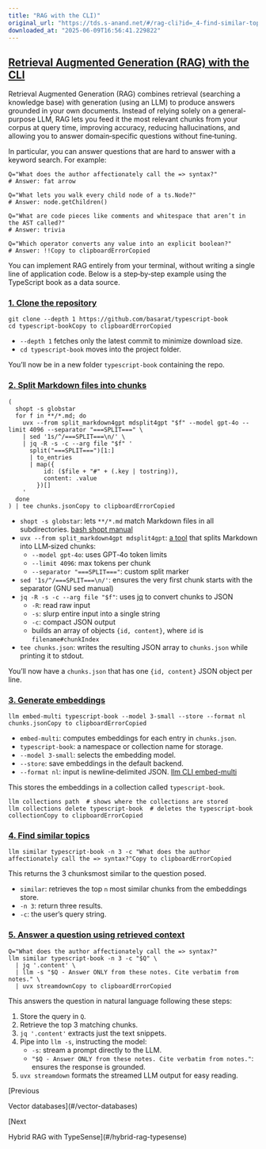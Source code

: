 ```yaml
---
title: "RAG with the CLI)"
original_url: "https://tds.s-anand.net/#/rag-cli?id=_4-find-similar-topics"
downloaded_at: "2025-06-09T16:56:41.229822"
---
```


[Retrieval Augmented Generation (RAG) with the CLI](#/rag-cli?id=retrieval-augmented-generation-rag-with-the-cli)
-----------------------------------------------------------------------------------------------------------------

Retrieval Augmented Generation (RAG) combines retrieval (searching a knowledge base) with generation (using an LLM) to produce answers grounded in your own documents. Instead of relying solely on a general-purpose LLM, RAG lets you feed it the most relevant chunks from your corpus at query time, improving accuracy, reducing hallucinations, and allowing you to answer domain‑specific questions without fine‑tuning.

In particular, you can answer questions that are hard to answer with a keyword search. For example:

```
Q="What does the author affectionately call the => syntax?"
# Answer: fat arrow

Q="What lets you walk every child node of a ts.Node?"
# Answer: node.getChildren()

Q="What are code pieces like comments and whitespace that aren’t in the AST called?"
# Answer: trivia

Q="Which operator converts any value into an explicit boolean?"
# Answer: !!Copy to clipboardErrorCopied
```

You can implement RAG entirely from your terminal, without writing a single line of application code. Below is a step‑by‑step example using the TypeScript book as a data source.

### [1. Clone the repository](#/rag-cli?id=_1-clone-the-repository)

```
git clone --depth 1 https://github.com/basarat/typescript-book
cd typescript-bookCopy to clipboardErrorCopied
```

* `--depth 1` fetches only the latest commit to minimize download size.
* `cd typescript-book` moves into the project folder.

You’ll now be in a new folder `typescript-book` containing the repo.

### [2. Split Markdown files into chunks](#/rag-cli?id=_2-split-markdown-files-into-chunks)

```
(
  shopt -s globstar
  for f in **/*.md; do
    uvx --from split_markdown4gpt mdsplit4gpt "$f" --model gpt-4o --limit 4096 --separator "===SPLIT===" \
    | sed '1s/^/===SPLIT===\n/' \
    | jq -R -s -c --arg file "$f" '
      split("===SPLIT===")[1:]
      | to_entries
      | map({
          id: ($file + "#" + (.key | tostring)),
          content: .value
        })[]
    '
  done
) | tee chunks.jsonCopy to clipboardErrorCopied
```

* `shopt -s globstar`: lets `**/*.md` match Markdown files in all subdirectories. [bash shopt manual](https://www.gnu.org/software/bash/manual/html_node/The-Shopt-Builtin.html)
* `uvx --from split_markdown4gpt mdsplit4gpt`: [a tool](https://github.com/twardoch/split-markdown4gpt) that splits Markdown into LLM‑sized chunks:
  + `--model gpt-4o`: uses GPT‑4o token limits
  + `--limit 4096`: max tokens per chunk
  + `--separator "===SPLIT==="`: custom split marker
* `sed '1s/^/===SPLIT===\n/'`: ensures the very first chunk starts with the separator (GNU sed manual)
* `jq -R -s -c --arg file "$f"`: uses [jq](https://stedolan.github.io/jq/manual/) to convert chunks to JSON
  + `-R`: read raw input
  + `-s`: slurp entire input into a single string
  + `-c`: compact JSON output
  + builds an array of objects `{id, content}`, where `id` is `filename#chunkIndex`
* `tee chunks.json`: writes the resulting JSON array to `chunks.json` while printing it to stdout.

You’ll now have a `chunks.json` that has one `{id, content}` JSON object per line.

### [3. Generate embeddings](#/rag-cli?id=_3-generate-embeddings)

```
llm embed-multi typescript-book --model 3-small --store --format nl chunks.jsonCopy to clipboardErrorCopied
```

* `embed-multi`: computes embeddings for each entry in `chunks.json`.
* `typescript-book`: a namespace or collection name for storage.
* `--model 3-small`: selects the embedding model.
* `--store`: save embeddings in the default backend.
* `--format nl`: input is newline‑delimited JSON. [llm CLI embed-multi](https://github.com/kerenter/llm#embed-multi)

This stores the embeddings in a collection called `typescript-book`.

```
llm collections path  # shows where the collections are stored
llm collections delete typescript-book  # deletes the typescript-book collectionCopy to clipboardErrorCopied
```

### [4. Find similar topics](#/rag-cli?id=_4-find-similar-topics)

```
llm similar typescript-book -n 3 -c "What does the author affectionately call the => syntax?"Copy to clipboardErrorCopied
```

This returns the 3 chunksmost similar to the question posed.

* `similar`: retrieves the top `n` most similar chunks from the embeddings store.
* `-n 3`: return three results.
* `-c`: the user’s query string.

### [5. Answer a question using retrieved context](#/rag-cli?id=_5-answer-a-question-using-retrieved-context)

```
Q="What does the author affectionately call the => syntax?"
llm similar typescript-book -n 3 -c "$Q" \
  | jq '.content' \
  | llm -s "$Q - Answer ONLY from these notes. Cite verbatim from notes." \
  | uvx streamdownCopy to clipboardErrorCopied
```

This answers the question in natural language following these steps:

1. Store the query in `Q`.
2. Retrieve the top 3 matching chunks.
3. `jq '.content'` extracts just the text snippets.
4. Pipe into `llm -s`, instructing the model:
   * `-s`: stream a prompt directly to the LLM.
   * `"$Q - Answer ONLY from these notes. Cite verbatim from notes."`: ensures the response is grounded.
5. `uvx streamdown` formats the streamed LLM output for easy reading.

[Previous

Vector databases](#/vector-databases)

[Next

Hybrid RAG with TypeSense](#/hybrid-rag-typesense)